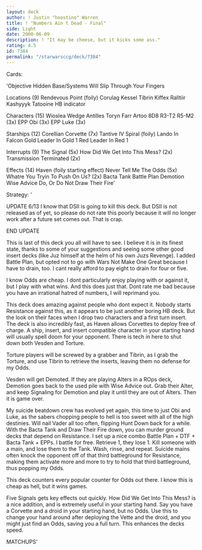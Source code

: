 ```yaml
---
layout: deck
author: ! Justin "hoostino" Warren
title: ! "Numbers Ain t Dead - Final"
side: Light
date: 2000-06-09
description: ! "It may be cheese, but it kicks some ass."
rating: 4.5
id: 7384
permalink: "/starwarsccg/deck/7384"
---
```

Cards: 

'Objective
Hidden Base/Systems Will Slip Through Your Fingers

Locations (9)
Rendevous Point (foily)
Corulag
Kessel
Tibrin
Kiffex
Ralltiir
Kashyyyk
Tatooine
HB indicator

Characters (15)
Wioslea
Wedge Antilles
Toryn Farr
Artoo
8D8
R3-T2
R5-M2 (3x)
EPP Obi (3x)
EPP Luke (3x)

Starships (12)
Corellian Corvette (7x)
Tantive IV
Spiral (foily)
Lando In Falcon
Gold Leader In Gold 1
Red Leader In Red 1

Interrupts (9)
The Signal (5x)
How Did We Get Into This Mess? (2x)
Transmission Terminated (2x)

Effects (14)
Haven (foily starting effect)
Never Tell Me The Odds (5x)
Whatre You Tryin To Push On Us? (2x)
Bacta Tank
Battle Plan
Demotion
Wise Advice
Do, Or Do Not
Draw Their Fire'

Strategy: '

 
UPDATE 6/13 
I know that DSII is going to kill this deck. But DSII is not released as of yet, so please do not rate this poorly because it will no longer work after a future set comes out. That is crap.

END UPDATE 

This is last of this deck you all will have to see.  I believe it is in its finest state, thanks to some of your suggestions and seeing some other good insert decks (like Juz himself at the helm of his own Juzs Revenge). I added Battle Plan, but opted not to go with Wars Not Make One Great because I have to drain, too. I cant really afford to pay eight to drain for four or five.

I know Odds are cheap. I dont particularly enjoy playing with or against it, but I play with what wins. And this does just that. Dont rate me bad because you have an irrational hatred of numbers, I will reprimand you.

This deck does amazing against people who dont expect it. Nobody starts Resistance against this, as it appears to be just another boring HB deck. But the look on their faces when I drop two characters and a first turn insert. The deck is also incredibly fast, as Haven allows Corvettes to deploy free of charge. A ship, insert, and insert compatible character in your starting hand will usually spell doom for your opponent. There is tech in here to shut down both Vesden and Torture.

Torture players will be screwed by a grabber and Tibrin, as I grab the Torture, and use Tibrin to retrieve the inserts, leaving them no defense for my Odds.

Vesden will get Demoted. If they are playing Alters in a ROps deck, Demotion goes back to the used pile with Wise Advice out. Grab their Alter, and keep Signaling for Demotion and play it until they are out of Alters. Then it is game over.

My suicide beatdown crew has evolved yet again, this time to just Obi and Luke, as the sabers chopping people to hell is too sweet with all of the high destinies. Will nail Vader all too often, flipping Hunt Down back for a while. With the Bacta Tank and Draw Their Fire down, you can murder ground decks that depend on Resistance. I set up a nice combo Battle Plan + DTF + Bacta Tank + EPPs. I battle for free. Retrieve 1, they lose 1. Kill someone with a main, and lose them to the Tank. Wash, rinse, and repeat. Suicide mains often knock the opponent off of that third battleground for Resistance, making them activate more and more to try to hold that third battleground, thus popping my Odds.

This deck counters every popular counter for Odds out there. I know this is cheap as hell, but it wins games.

Five Signals gets key effects out quickly. How Did We Get Into This Mess? is a nice addition, and is extremely useful in your starting hand. Say you have a Corvette and a droid in your starting hand, but no Odds. Use this to change your hand around after deploying the Vette and the droid, and you might just find an Odds, saving you a full turn. This enhances the decks speed.


MATCHUPS'
